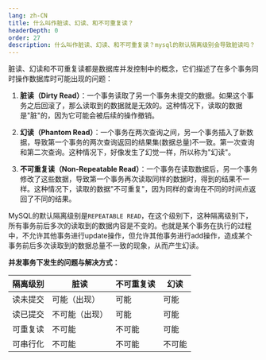 ```yaml
---
lang: zh-CN
title: 什么叫作脏读、幻读、和不可重复读？
headerDepth: 0
order: 27
description: 什么叫作脏读、幻读、和不可重复读？mysql的默认隔离级别会导致脏读吗？
---
```




脏读、幻读和不可重复读都是数据库并发控制中的概念，它们描述了在多个事务同时操作数据库时可能出现的问题：

1. **脏读（Dirty Read）**：一个事务读取了另一个事务未提交的数据。如果这个事务之后回滚了，那么读取到的数据就是无效的。这种情况下，读取的数据是"脏"的，因为它可能会被后续的操作撤销。

2. **幻读（Phantom Read）**：一个事务在两次查询之间，另一个事务插入了新数据，导致第一个事务的两次查询返回的结果集(数据总量)不一致。第一次查询和第二次查询。这种情况下，好像发生了幻觉一样，所以称为"幻读"。

3. **不可重复读（Non-Repeatable Read）**：一个事务在读取数据后，另一个事务修改了这些数据，导致第一个事务再次读取同样的数据时，得到的结果不一样。这种情况下，读取的数据"不可重复"，因为同样的查询在不同的时间点返回了不同的结果。

MySQL的默认隔离级别是`REPEATABLE READ`，在这个级别下，这种隔离级别下，所有事务前后多次的读取到的数据内容是不变的。也就是某个事务在执行的过程中，不允许其他事务进行update操作，但允许其他事务进行add操作，造成某个事务前后多次读取到的数据总量不一致的现象，从而产生幻读。



**并发事务下发生的问题与解决方式：**

| 隔离级别 | 脏读           | 不可重复读 | 幻读   |
| -------- | -------------- | ---------- | ------ |
| 读未提交 | 可能（出现）   | 可能       | 可能   |
| 读已提交 | 不可能（出现） | 可能       | 可能   |
| 可重复读 | 不可能         | 不可能     | 可能   |
| 可串行化 | 不可能         | 不可能     | 不可能 |

<!-- @include: @article-footer.snippet.md -->